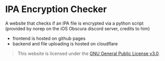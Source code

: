 # IPA Encryption Checker
A website that checks if an IPA file is encrypted via a python script (provided by norep on the iOS Obscura discord server, credits to him)

- frontend is hosted on github pages
- backend and file uploading is hosted on cloudflare

> This website is licensed under the [GNU General Public License v3.0](https://github.com/Andres9890/ipa-encryption-checker/blob/main/LICENSE).
